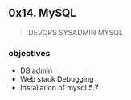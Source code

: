 ## 0x14. MySQL
> DEVOPS SYSADMIN MYSQL

### objectives

* DB admin
* Web stack Debugging
* Installation of mysql 5.7
